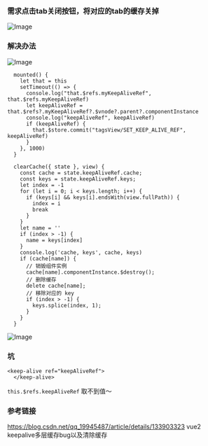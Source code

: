 ### 需求点击tab关闭按钮，将对应的tab的缓存关掉

![Image](https://github.com/user-attachments/assets/ed7a5e56-b685-440a-be2e-70ff5d1de495)


### 解决办法

![Image](https://github.com/user-attachments/assets/02176cc2-259e-4317-b243-e9c059fbf818)

```
  mounted() {
    let that = this
    setTimeout(() => {
      console.log("that.$refs.myKeepAliveRef", that.$refs.myKeepAliveRef)
      let keepAliveRef = that.$refs?.myKeepAliveRef?.$vnode?.parent?.componentInstance
      console.log("keepAliveRef", keepAliveRef)
      if (keepAliveRef) {
        that.$store.commit("tagsView/SET_KEEP_ALIVE_REF", keepAliveRef)
      }
    }, 1000)
  }
```

```
  clearCache({ state }, view) {
    const cache = state.keepAliveRef.cache;
    const keys = state.keepAliveRef.keys;
    let index = -1
    for (let i = 0; i < keys.length; i++) {
      if (keys[i] && keys[i].endsWith(view.fullPath)) {
        index = i
        break
      }
    }
    let name = ''
    if (index > -1) {
      name = keys[index]
    }
    console.log('cache, keys', cache, keys)
    if (cache[name]) {
      // 销毁组件实例
      cache[name].componentInstance.$destroy();
      // 删除缓存
      delete cache[name];
      // 移除对应的 key
      if (index > -1) {
        keys.splice(index, 1);
      }
    }
  }
```

![Image](https://github.com/user-attachments/assets/4991eb80-2576-47d4-b0e5-9ee3c9da58c8)


### 坑

```
<keep-alive ref="keepAliveRef">
  </keep-alive>
```
`this.$refs.keepAliveRef` 取不到值～


### 参考链接

https://blog.csdn.net/qq_19945487/article/details/133903323
vue2 keepalive多层缓存bug以及清除缓存
